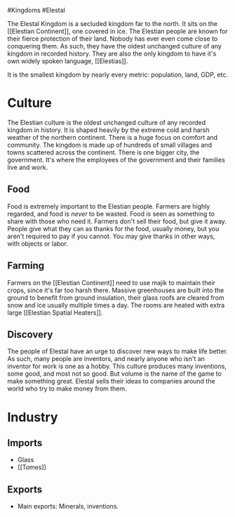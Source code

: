 #Kingdoms #Elestal 

The Elestal Kingdom is a secluded kingdom far to the north. It sits on the [[Elestian Continent]], one covered in ice. The Elestian people are known for their fierce protection of their land. Nobody has ever even come close to conquering them. As such, they have the oldest unchanged culture of any kingdom in recorded history. They are also the only kingdom to have it's own widely spoken language, [[Elestias]].

It is the smallest kingdom by nearly every metric: population, land, GDP, etc.
# Culture
The Elestian culture is the oldest unchanged culture of any recorded kingdom in history. It is shaped heavily by the extreme cold and harsh weather of the northern continent. There is a huge focus on comfort and community. The kingdom is made up of hundreds of small villages and towns scattered across the continent. There is one bigger city, the government. It's where the employees of the government and their families live and work.
## Food
Food is extremely important to the Elestian people. Farmers are highly regarded, and food is *never* to be wasted. Food is seen as something to share with those who need it. Farmers don't sell their food, but give it away. People give what they can as thanks for the food, usually money, but you aren't required to pay if you cannot. You may give thanks in other ways, with objects or labor.
## Farming
Farmers on the [[Elestian Continent]] need to use majik to maintain their crops, since it's far too harsh there. Massive greenhouses are built into the ground to benefit from ground insulation, their glass roofs are cleared from snow and ice usually multiple times a day. The rooms are heated with extra large [[Elestian Spatial Heaters]].
## Discovery
The people of Elestal have an urge to discover new ways to make life better. As such, many people are inventors, and nearly anyone who isn't an inventor for work is one as a hobby. This culture produces many inventions, some good, and most not so good. But volume is the name of the game to make something great. Elestal sells their ideas to companies around the world who try to make money from them.
# Industry
## Imports
- Glass
- [[Tomes]]
## Exports
- Main exports: Minerals, inventions.